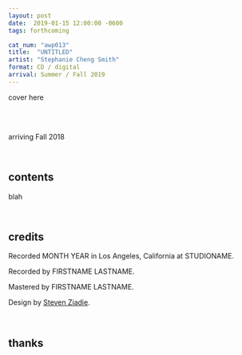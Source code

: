 ```yaml
---
layout: post
date:  2019-01-15 12:00:00 -0600
tags: forthcoming

cat_num: "awp013"
title:  "UNTITLED"
artist: "Stephanie Cheng Smith"
format: CD / digital
arrival: Summer / Fall 2019
---
```


cover here

<br/>

<br/>arriving Fall 2018

<br/>

## contents

blah

<br/>

## credits

Recorded MONTH YEAR in Los Angeles, California at STUDIONAME.

Recorded by FIRSTNAME LASTNAME.

Mastered by FIRSTNAME LASTNAME.

Design by [Steven Ziadie](http://s-ziadie.com/).

<br/>

## thanks

